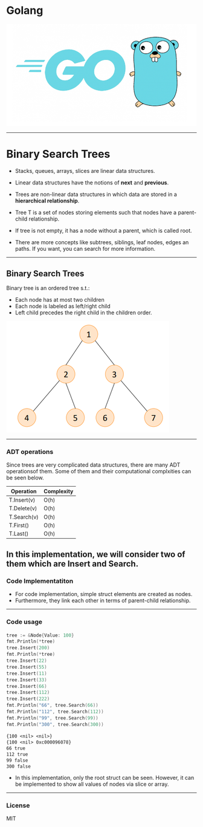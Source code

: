 # Golang

![Golang Image](golang.png)

---------------------------------------------------------------------

# Binary Search Trees

* Stacks, queues, arrays, slices are linear data structures.
* Linear data structures have the notions of **next** and **previous**.
* Trees are non-linear data structures in which data are stored in a **hierarchical relationship**.

* Tree T is a set of nodes storing elements such that nodes have a parent-child relationship.
* If tree is not empty, it has a node without a parent, which is called root.
* There are more concepts like subtrees, siblings, leaf nodes, edges an paths. If you want, you can search for more information.

--------------------------------------------------------------------
## Binary Search Trees

Binary tree is an ordered tree s.t.:
* Each node has at most two children
* Each node is labeled as left/right child
* Left child precedes the right child in the children order.

![Binarytree Image](binarytree.png)

-------------------------------------------------------------------
### ADT operations

Since trees are very complicated data structures, there are many ADT operationsof them. Some of them and their computational complxities can be seen below.

| **Operation** | **Complexity** |
| ------------- | -------------- |
| T.Insert(v)   | O(h)           |
| T.Delete(v)   | O(h)           |
| T.Search(v)   | O(h)           |
| T.First()     | O(h)           |
| T.Last()      | O(h)           |

In this implementation, we will consider two of them which are **Insert** and **Search**.
--------------------------------------------------------
### Code Implementatiton

* For code implementation, simple struct elements are created as nodes. 
* Furthermore, they link each other in terms of parent-child relationship.
----------------------------------------------------------------
### Code usage
```go
tree := &Node{Value: 100}
fmt.Println(*tree)
tree.Insert(200)
fmt.Println(*tree)
tree.Insert(22)
tree.Insert(55)
tree.Insert(11)
tree.Insert(33)
tree.Insert(66)
tree.Insert(112)
tree.Insert(222)
fmt.Println("66", tree.Search(66))
fmt.Println("112", tree.Search(112))
fmt.Println("99", tree.Search(99))
fmt.Println("300", tree.Search(300))
```
```[console]
{100 <nil> <nil>}
{100 <nil> 0xc000096078}
66 true
112 true
99 false
300 false
```
* In this implementation, only the root struct can be seen. However, it can be implemented to show all values of nodes via slice or array.
--------------------------------------------------------
### License
MIT
